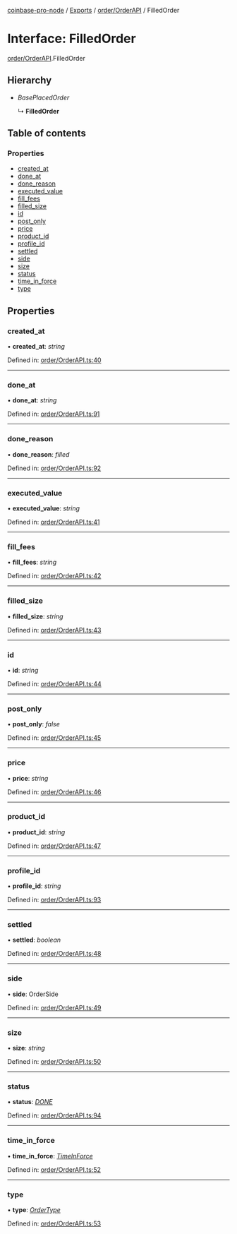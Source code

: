 [coinbase-pro-node](../README.md) / [Exports](../modules.md) / [order/OrderAPI](../modules/order_orderapi.md) / FilledOrder

# Interface: FilledOrder

[order/OrderAPI](../modules/order_orderapi.md).FilledOrder

## Hierarchy

* *BasePlacedOrder*

  ↳ **FilledOrder**

## Table of contents

### Properties

- [created\_at](order_orderapi.filledorder.md#created_at)
- [done\_at](order_orderapi.filledorder.md#done_at)
- [done\_reason](order_orderapi.filledorder.md#done_reason)
- [executed\_value](order_orderapi.filledorder.md#executed_value)
- [fill\_fees](order_orderapi.filledorder.md#fill_fees)
- [filled\_size](order_orderapi.filledorder.md#filled_size)
- [id](order_orderapi.filledorder.md#id)
- [post\_only](order_orderapi.filledorder.md#post_only)
- [price](order_orderapi.filledorder.md#price)
- [product\_id](order_orderapi.filledorder.md#product_id)
- [profile\_id](order_orderapi.filledorder.md#profile_id)
- [settled](order_orderapi.filledorder.md#settled)
- [side](order_orderapi.filledorder.md#side)
- [size](order_orderapi.filledorder.md#size)
- [status](order_orderapi.filledorder.md#status)
- [time\_in\_force](order_orderapi.filledorder.md#time_in_force)
- [type](order_orderapi.filledorder.md#type)

## Properties

### created\_at

• **created\_at**: *string*

Defined in: [order/OrderAPI.ts:40](https://github.com/bennycode/coinbase-pro-node/blob/004782e/src/order/OrderAPI.ts#L40)

___

### done\_at

• **done\_at**: *string*

Defined in: [order/OrderAPI.ts:91](https://github.com/bennycode/coinbase-pro-node/blob/004782e/src/order/OrderAPI.ts#L91)

___

### done\_reason

• **done\_reason**: *filled*

Defined in: [order/OrderAPI.ts:92](https://github.com/bennycode/coinbase-pro-node/blob/004782e/src/order/OrderAPI.ts#L92)

___

### executed\_value

• **executed\_value**: *string*

Defined in: [order/OrderAPI.ts:41](https://github.com/bennycode/coinbase-pro-node/blob/004782e/src/order/OrderAPI.ts#L41)

___

### fill\_fees

• **fill\_fees**: *string*

Defined in: [order/OrderAPI.ts:42](https://github.com/bennycode/coinbase-pro-node/blob/004782e/src/order/OrderAPI.ts#L42)

___

### filled\_size

• **filled\_size**: *string*

Defined in: [order/OrderAPI.ts:43](https://github.com/bennycode/coinbase-pro-node/blob/004782e/src/order/OrderAPI.ts#L43)

___

### id

• **id**: *string*

Defined in: [order/OrderAPI.ts:44](https://github.com/bennycode/coinbase-pro-node/blob/004782e/src/order/OrderAPI.ts#L44)

___

### post\_only

• **post\_only**: *false*

Defined in: [order/OrderAPI.ts:45](https://github.com/bennycode/coinbase-pro-node/blob/004782e/src/order/OrderAPI.ts#L45)

___

### price

• **price**: *string*

Defined in: [order/OrderAPI.ts:46](https://github.com/bennycode/coinbase-pro-node/blob/004782e/src/order/OrderAPI.ts#L46)

___

### product\_id

• **product\_id**: *string*

Defined in: [order/OrderAPI.ts:47](https://github.com/bennycode/coinbase-pro-node/blob/004782e/src/order/OrderAPI.ts#L47)

___

### profile\_id

• **profile\_id**: *string*

Defined in: [order/OrderAPI.ts:93](https://github.com/bennycode/coinbase-pro-node/blob/004782e/src/order/OrderAPI.ts#L93)

___

### settled

• **settled**: *boolean*

Defined in: [order/OrderAPI.ts:48](https://github.com/bennycode/coinbase-pro-node/blob/004782e/src/order/OrderAPI.ts#L48)

___

### side

• **side**: OrderSide

Defined in: [order/OrderAPI.ts:49](https://github.com/bennycode/coinbase-pro-node/blob/004782e/src/order/OrderAPI.ts#L49)

___

### size

• **size**: *string*

Defined in: [order/OrderAPI.ts:50](https://github.com/bennycode/coinbase-pro-node/blob/004782e/src/order/OrderAPI.ts#L50)

___

### status

• **status**: [*DONE*](../enums/order_orderapi.orderstatus.md#done)

Defined in: [order/OrderAPI.ts:94](https://github.com/bennycode/coinbase-pro-node/blob/004782e/src/order/OrderAPI.ts#L94)

___

### time\_in\_force

• **time\_in\_force**: [*TimeInForce*](../enums/order_orderapi.timeinforce.md)

Defined in: [order/OrderAPI.ts:52](https://github.com/bennycode/coinbase-pro-node/blob/004782e/src/order/OrderAPI.ts#L52)

___

### type

• **type**: [*OrderType*](../enums/order_orderapi.ordertype.md)

Defined in: [order/OrderAPI.ts:53](https://github.com/bennycode/coinbase-pro-node/blob/004782e/src/order/OrderAPI.ts#L53)
